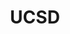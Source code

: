 ---
title: UCSD
crosslinks:
- place
- livven
- cscareerquestions
- autotldr
- kansas
- makemychoice
- getdisciplined
- churning
- REEEEEEEEEE
- freefolk
- xkcd
- causeWhyNotMate
- BestOfReports
- IAmA
- EngineeringStudents
- AskEngineers
- aerospace
- thinkpad
- trackers
---